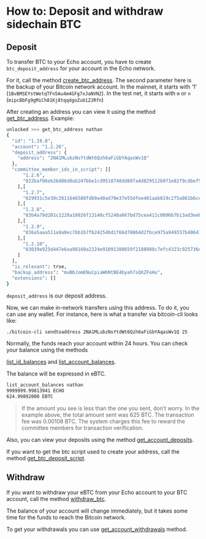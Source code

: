 # How to: Deposit and withdraw sidechain BTC

## Deposit

To transfer BTC to your Echo account, you have to create `btc_deposit_address` for your account in the Echo network.

For it, call the method [create_btc_address](/api-reference/echo-wallet-api/README.md#create_btc_address-account-backup_address-broadcast). The second parameter here is the backup of your Bitcoin network account. In the mainnet, it starts with ‘1’ (`1BvBMSEYstWetqTFn5Au4m4GFg7xJaNVN2`). In the test net, it starts with `m` or `n` (`mipcBbFg9gMiCh81Kj8tqqdgoZub1ZJRfn`)

After creating an address you can view it using the method
[get_btc_address](/api-reference/echo-wallet-api/README.md#get_btc_address-account). 
Example:

```bash
unlocked >>> get_btc_address nathan
{
  "id": "1.19.0",
  "account": "1.2.26",
  "deposit_address": {
    "address": "2NA1MLubzNsYtdWt6Qzh6aFiGbYAqasWv1Q"
  },
  "committee_member_ids_in_script": [[
      "1.2.6",
      "022baf06eb26d86d0ab247bbe1cd9518748dd88fa4d829512b971e82f9cdbef5c2"
    ],[
      "1.2.7",
      "029931c5e30c2611646588fdb9a40ad70e37e55dfee401aab619c2f5a861b6ce4a"
    ],[
      "1.2.8",
      "03b4a79d201c1220a10826f13148cf5240a667bd75cea411c0806b7b13ad3eeb14"
    ],[
      "1.2.9",
      "036a5aaa511a9a0ec7bb1b7fb24254bd1f66d78864d2fbce975a949337b4064761"
    ],[
      "1.2.10",
      "03039e925d447e6aa98160a2224e91091388659f2188988c7efc4323c925736d5f"
    ]
  ],
  "is_relevant": true,
  "backup_address": "muBbJomENuCpiaW6NtBE4byah7sQXZFoHu",
  "extensions": []
}
```
`deposit_address` is our deposit address.

Now, we can make in-network transfers using this address. To do it, you can use any wallet. For instance, here is what a transfer via bitcoin-cli looks like: 

```bash
./bitcoin-cli sendtoaddress 2NA1MLubzNsYtdWt6Qzh6aFiGbYAqasWv1Q 25
```

Normally, the funds reach your account within 24 hours. You can check your balance using the methods

[list_id_balances](/api-reference/echo-wallet-api/README.md#list_id_balances-id) and [list_account_balances](/api-reference/echo-wallet-api/README.md#list_account_balances-id). 

The balance will be expressed in eBTC.


```bash
list_account_balances nathan
9999999.99813941 ECHO
624.99892000 EBTC
```

> If the amount you see is less than the one you sent, don’t worry. In the example above, the total amount sent was 625 BTC. The transaction fee was 0.00108 BTC. The system charges this fee to reward the committee members for transaction verification. 

Also, you can view your deposits using the method
[get_account_deposits](/api-reference/echo-wallet-api/README.md#get_account_deposits-account-type).

If you want to get the btc script used to create your address, call the method
[get_btc_deposit_script](/api-reference/echo-wallet-api/README.md#get_btc_deposit_script-address).

## Withdraw

If you want to withdraw your eBTC from your Echo account to your BTC account, call the method
[withdraw_btc](/api-reference/echo-wallet-api/README.md#withdraw_btc-account-btc_addr-value-broadcast).

The balance of your account will change immediately, but it takes some time for the funds to reach the Bitcoin network. 

To get your withdrawals you can use [get_account_withdrawals](/api-reference/echo-wallet-api/README.md#get_account_withdrawals-account-type) method.
